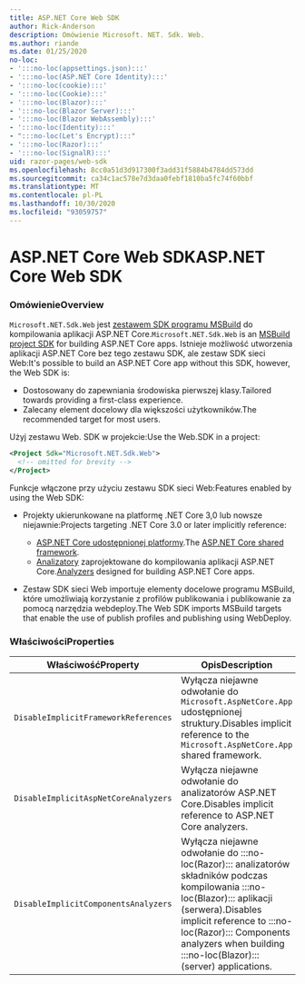 ```yaml
---
title: ASP.NET Core Web SDK
author: Rick-Anderson
description: Omówienie Microsoft. NET. Sdk. Web.
ms.author: riande
ms.date: 01/25/2020
no-loc:
- ':::no-loc(appsettings.json):::'
- ':::no-loc(ASP.NET Core Identity):::'
- ':::no-loc(cookie):::'
- ':::no-loc(Cookie):::'
- ':::no-loc(Blazor):::'
- ':::no-loc(Blazor Server):::'
- ':::no-loc(Blazor WebAssembly):::'
- ':::no-loc(Identity):::'
- ":::no-loc(Let's Encrypt):::"
- ':::no-loc(Razor):::'
- ':::no-loc(SignalR):::'
uid: razor-pages/web-sdk
ms.openlocfilehash: 8cc0a51d3d917300f3add31f5884b4784dd573dd
ms.sourcegitcommit: ca34c1ac578e7d3daa0febf1810ba5fc74f60bbf
ms.translationtype: MT
ms.contentlocale: pl-PL
ms.lasthandoff: 10/30/2020
ms.locfileid: "93059757"
---
```

# <a name="aspnet-core-web-sdk"></a><span data-ttu-id="fe558-103">ASP.NET Core Web SDK</span><span class="sxs-lookup"><span data-stu-id="fe558-103">ASP.NET Core Web SDK</span></span>

### <a name="overview"></a><span data-ttu-id="fe558-104">Omówienie</span><span class="sxs-lookup"><span data-stu-id="fe558-104">Overview</span></span>

<span data-ttu-id="fe558-105">`Microsoft.NET.Sdk.Web` jest [zestawem SDK programu MSBuild](/visualstudio/msbuild/how-to-use-project-sdk) do kompilowania aplikacji ASP.NET Core.</span><span class="sxs-lookup"><span data-stu-id="fe558-105">`Microsoft.NET.Sdk.Web` is an [MSBuild project SDK](/visualstudio/msbuild/how-to-use-project-sdk) for building ASP.NET Core apps.</span></span> <span data-ttu-id="fe558-106">Istnieje możliwość utworzenia aplikacji ASP.NET Core bez tego zestawu SDK, ale zestaw SDK sieci Web:</span><span class="sxs-lookup"><span data-stu-id="fe558-106">It's possible to build an ASP.NET Core app without this SDK, however, the Web SDK is:</span></span>

* <span data-ttu-id="fe558-107">Dostosowany do zapewniania środowiska pierwszej klasy.</span><span class="sxs-lookup"><span data-stu-id="fe558-107">Tailored towards providing a first-class experience.</span></span>
* <span data-ttu-id="fe558-108">Zalecany element docelowy dla większości użytkowników.</span><span class="sxs-lookup"><span data-stu-id="fe558-108">The recommended target for most users.</span></span>

<span data-ttu-id="fe558-109">Użyj zestawu Web. SDK w projekcie:</span><span class="sxs-lookup"><span data-stu-id="fe558-109">Use the Web.SDK in a project:</span></span>

  ```xml
  <Project Sdk="Microsoft.NET.Sdk.Web">
    <!-- omitted for brevity -->
  </Project>
  ```

<span data-ttu-id="fe558-110">Funkcje włączone przy użyciu zestawu SDK sieci Web:</span><span class="sxs-lookup"><span data-stu-id="fe558-110">Features enabled by using the Web SDK:</span></span>

* <span data-ttu-id="fe558-111">Projekty ukierunkowane na platformę .NET Core 3,0 lub nowsze niejawnie:</span><span class="sxs-lookup"><span data-stu-id="fe558-111">Projects targeting .NET Core 3.0 or later implicitly reference:</span></span>

  * <span data-ttu-id="fe558-112">[ASP.NET Core udostępnionej platformy](xref:fundamentals/metapackage-app).</span><span class="sxs-lookup"><span data-stu-id="fe558-112">The [ASP.NET Core shared framework](xref:fundamentals/metapackage-app).</span></span>
  * <span data-ttu-id="fe558-113">[Analizatory](/visualstudio/extensibility/getting-started-with-roslyn-analyzers) zaprojektowane do kompilowania aplikacji ASP.NET Core.</span><span class="sxs-lookup"><span data-stu-id="fe558-113">[Analyzers](/visualstudio/extensibility/getting-started-with-roslyn-analyzers) designed for building ASP.NET Core apps.</span></span>
* <span data-ttu-id="fe558-114">Zestaw SDK sieci Web importuje elementy docelowe programu MSBuild, które umożliwiają korzystanie z profilów publikowania i publikowanie za pomocą narzędzia webdeploy.</span><span class="sxs-lookup"><span data-stu-id="fe558-114">The Web SDK imports MSBuild targets that enable the use of publish profiles and publishing using WebDeploy.</span></span>

### <a name="properties"></a><span data-ttu-id="fe558-115">Właściwości</span><span class="sxs-lookup"><span data-stu-id="fe558-115">Properties</span></span>

| <span data-ttu-id="fe558-116">Właściwość</span><span class="sxs-lookup"><span data-stu-id="fe558-116">Property</span></span> | <span data-ttu-id="fe558-117">Opis</span><span class="sxs-lookup"><span data-stu-id="fe558-117">Description</span></span> |
| -------- | ----------- |
| `DisableImplicitFrameworkReferences` | <span data-ttu-id="fe558-118">Wyłącza niejawne odwołanie do `Microsoft.AspNetCore.App` udostępnionej struktury.</span><span class="sxs-lookup"><span data-stu-id="fe558-118">Disables implicit reference to the `Microsoft.AspNetCore.App` shared framework.</span></span> |
| `DisableImplicitAspNetCoreAnalyzers` | <span data-ttu-id="fe558-119">Wyłącza niejawne odwołanie do analizatorów ASP.NET Core.</span><span class="sxs-lookup"><span data-stu-id="fe558-119">Disables implicit reference to ASP.NET Core analyzers.</span></span> |
| `DisableImplicitComponentsAnalyzers` | <span data-ttu-id="fe558-120">Wyłącza niejawne odwołanie do :::no-loc(Razor)::: analizatorów składników podczas kompilowania :::no-loc(Blazor)::: aplikacji (serwera).</span><span class="sxs-lookup"><span data-stu-id="fe558-120">Disables implicit reference to :::no-loc(Razor)::: Components analyzers when building :::no-loc(Blazor)::: (server) applications.</span></span> |